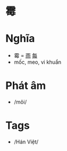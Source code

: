 # 霉

# Nghĩa
* 霉 = [雨](雨.md) [每](每.md)
* mốc, meo, vi khuẩn

# Phát âm
* /môi/

# Tags
* /Hán Việt/

